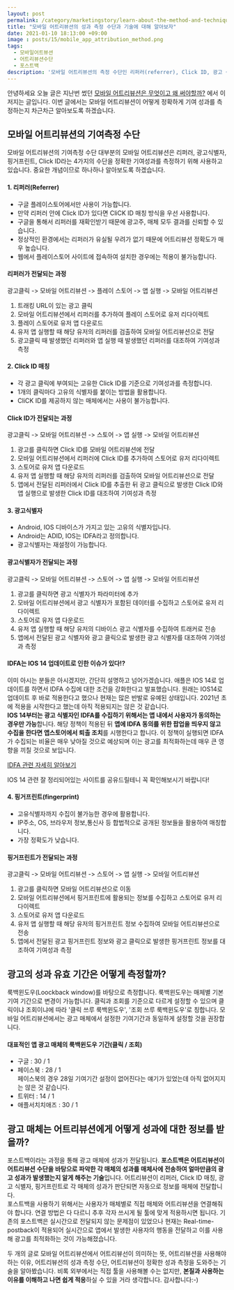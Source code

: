 ```yaml
---
layout: post
permalink: /category/marketingstory/learn-about-the-method-and-techniques-for-measuring-performance-in-mobile-attribution/
title: "모바일 어트리뷰션의 성과 측정 수단과 기술에 대해 알아보자"
date: 2021-01-10 18:13:00 +09:00
image : posts/15/mobile_app_attribution_method.png
tags:
  - 모바일어트뷰션
  - 어트리뷰션수단
  - 포스트백
description: '모바일 어트리뷰션의 측정 수단인 리퍼러(referrer), Click ID, 광고 식별자, 핑거프린트와 룩백윈도측정 기술인 룩백윈도우(lookbackwindow), 포스트백(post back)에 대해 알아보자'
---
```


안녕하세요
오늘 글은 지난번 썼던 [모바일 어트리뷰션은 무엇이고 왜 써야할까?](https://heejun.kim/category/marketingstory/what-is-mobile-attribution-and-why-should-you-use-it) 에서 이저지는 글입니다. 이번 글에서는 모바일 어트리뷰션이 어떻게 정확하게 기여 성과를 측정하는지 차근차근 알아보도록 하겠습니다. 

## 모바일 어트리뷰션의 기여측정 수단

모바일 어트리뷰션의 기여측정 수단 대부분의 모바일 어트리뷰션은 리퍼러, 광고식별자, 핑거프린트, Click ID라는 4가지의 수단을 정확한 기여성과를 측정하기 위해 사용하고 있습니다. 중요한 개념이므로 하나하나 알아보도록 하겠습니다.

#### 1. 리퍼러(Referrer)

<ul>
  <li>구글 플레이스토어에서만 사용이 가능합니다.</li>
  <li>만약 리퍼러 안에 Click ID가 있다면 CliCK ID 매칭 방식을 우선 사용합니다.</li>
  <li>구글을 통해서 리퍼러를 재확인받기 때문에 광고주, 매체 모두 결과를 신뢰할 수 있습니다.</li>
  <li>정상적인 환경에서는 리퍼러가 유실될 우려가 없기 때문에 어트리뷰션 정확도가 매우 높습니다.</li>
  <li>웹에서 플레이스토어 사이트에 접속하여 설치한 경우에는 적용이 불가능합니다.</li>
</ul>

#### 리퍼러가 전달되는 과정

광고클릭 -> 모바일 어트리뷰션 -> 플레이 스토어 -> 앱 실행 -> 모바일 어트리뷰션

1. 트래킹 URL이 있는 광고 클릭
2. 모바일 어트리뷰션에서 리퍼러를 추가하여 플레이 스토어로 유저 리다이렉트
3. 플레이 스토어로 유저 앱 다운로드
4. 유저 앱 실행할 때 해당 유저의 리퍼러를 검출하여 모바일 어트리뷰션으로 전달
5. 광고클릭 때 발생했던 리퍼러와 앱 실행 때 발생했던 리퍼러를 대조하여 기여성과 측정

#### 2. Click ID 매칭

<ul>
  <li>각 광고 클릭에 부여되는 고유한 Click ID를 기준으로 기여성과를 측정합니다. </li>
  <li>1개의 클릭마다 고유의 식별자를 붙이는 방법을 활용합니다.</li>
  <li>CliCK ID를 제공하지 않는 매체에서는 사용이 불가능합니다.</li>
</ul>

#### Click ID가 전달되는 과정

광고클릭 -> 모바일 어트리뷰션 -> 스토어 -> 앱 실행 -> 모바일 어트리뷰션

1. 광고를 클릭하면 Click ID를 모바일 어트리뷰션에 전달
2. 모바일 어트리뷰션에서 리퍼러에 Click ID를 추가하여 스토어로 유저 리다이렉트
3. 스토어로 유저 앱 다운로드
4. 유저 앱 실행할 때 해당 유저의 리퍼러를 검출하여 모바일 어트리뷰션으로 전달
5. 앱에서 전달된 리퍼러에서 Click ID를 추출한 뒤 광고 클릭으로 발생한 Click ID와 앱 실행으로 발생한 Click ID를 대조하여 기여성과 측정

#### 3. 광고식별자

<ul>
  <li>Android, IOS 디바이스가 가지고 있는 고유의 식별자입니다.</li>
  <li>Android는 ADID, IOS는 IDFA라고 정의합니다. </li>
  <li>광고식별자는 재설정이 가능합니다.</li>
</ul>

#### 광고식별자가 전달되는 과정

광고클릭 -> 모바일 어트리뷰션 -> 스토어 -> 앱 실행 -> 모바일 어트리뷰션

1. 광고를 클릭하면 광고 식별자가 파라미터에 추가
2. 모바일 어트리뷰션에서 광고 식별자가 포함된 데이터를 수집하고 스토어로 유저 리다이렉트
3. 스토어로 유저 앱 다운로드
4. 유저 앱 실행할 때 해당 유저의 디바이스 광고 식별자를 수집하여 트래커로 전송
5. 앱에서 전달된 광고 식별자와 광고 클릭으로 발생한 광고 식별자를 대조하여 기여성과 측정

#### IDFA는 IOS 14 업데이트로 인한 이슈가 있다!?

이미 아시는 분들은 아시겠지만, 간단히 설명하고 넘어가겠습니다. 애플은 IOS 14로 업데이트를 하면서 IDFA 수집에 대한 조건을 강화한다고 발표했습니다. 원래는 IOS14로 업데이트 후 바로 적용한다고 했으나 현재는 많은 반발로 유예된 상태입니다. 2021년 초에 적용을 시작한다고 했는데 아직 적용되지는 않은 것 같습니다. <br>**IOS 14부터는 광고 식별자인 IDFA를 수집하기 위해서는 앱 내에서 사용자가 동의하는 경우만 가능**합니다. 해당 정책이 적용된 뒤 **앱에 IDFA 동의를 위한 팝업을 띄우지 않고 수집을 한다면 앱스토어에서 퇴출 조치**를 시행한다고 합니다. 이 정책이 실행되면 IDFA가 수집되는 비율은 매우 낮아질 것으로 예상되며 이는 광고를 최적화하는데 매우 큰 영향을 끼칠 것으로 보입니다.

[IDFA 관련 자세히 알아보기](https://convrsion.co/2020/10/18/ios-%ec%a0%95%ec%b1%85-%eb%b3%80%ed%99%94%ea%b0%80-%eb%82%b4-%ec%ba%a0%ed%8e%98%ec%9d%b8%ec%97%90-%eb%af%b8%ec%b9%98%eb%8a%94-%ec%98%81%ed%96%a5%ec%9d%80/)

IOS 14 관련 잘 정리되어있는 사이트를 공유드릴테니 꼭 확인해보시기 바랍니다!

#### 4. 핑거프린트(fingerprint)

<ul>
  <li>고유식별자까지 수집이 불가능한 경우에 활용합니다.</li>
  <li>IP주소, OS, 브라우저 정보,통신사 등 합법적으로 공개된 정보들을 활용하여 매칭합니다.</li>
  <li>가장 정확도가 낮습니다.</li>
</ul>

#### 핑거프린트가 전달되는 과정

광고클릭 -> 모바일 어트리뷰션 -> 스토어 -> 앱 실행 -> 모바일 어트리뷰션

1. 광고를 클릭하면 모바일 어트리뷰션으로 이동
2. 모바일 어트리뷰션에서 핑거프린트에 활용되는 정보를 수집하고 스토어로 유저 리다이렉트
3. 스토어로 유저 앱 다운로드
4. 유저 앱 실행할 때 해당 유저의  핑거프린트 정보 수집하여 모바일 어트리뷰션으로 전송
5. 앱에서 전달된 광고 핑거프린트 정보와 광고 클릭으로 발생한 핑거프린트 정보를 대조하여 기여성과 측정

## 광고의 성과 유효 기간은 어떻게 측정할까?

룩백윈도우(Loockback window)를 바탕으로 측정합니다. 룩백윈도우는 매체별 기본 기여 기간으로 변경이 가능합니다.  클릭과 조회를 기준으로 다르게 설정할 수 있으며 클릭이냐 조회이냐에 따라 '클릭 쓰루 룩백윈도우', '조회 쓰루 룩백윈도우'로 칭합니다. 모바일 어트리뷰션에서는 광고 매체에서 설정한 기여기간과 동일하게 설정할 것을 권장합니다.

#### 대표적인 앱 광고 매체의 룩백윈도우 기간(클릭 / 조회)

<ul>
  <li>구글 : 30 / 1 </li>
  <li>페이스북 : 28 / 1 <br>페이스북의 경우 28일 기여기간 설정이 없어진다는 얘기가 있었는데 아직 없어지지는 않은 것 같습니다.</li>
  <li>트위터 : 14 / 1</li>
  <li>애플서치치애즈 : 30 / 1</li>
</ul>

## 광고 매체는 어트리뷰션에게 어떻게 성과에 대한 정보를 받을까?

포스트백이라는 과정을 통해 광고 매체에 성과가 전달됩니다. **포스트백은 어트리뷰션이 어트리뷰션 수단을 바탕으로 파악한 각 매체의 성과를 매체사에 전송하여 얼마만큼의 광고 성과가 발생했는지 알게 해주는 기술**입니다. 어트리뷰션이 리퍼러, Click ID 매칭, 광고 식별자, 핑거프린트로 각 매체의 성과가 판단되면 자동으로 정보를 매체에 전달합니다.<br>포스트백을 사용하기 위해서는 사용자가 매체별로 직접 매체와 어트리뷰션을 연결해줘야 합니다. 연결 방법은 다 다르니 추후 각자 쓰시게 될 툴에 맞게 적용하시면 됩니다. 기존의 포스트백은 실시간으로 전달되지 않는 문제점이 있었으나 현재는 Real-time-postback이 적용되어 실시간으로 앱에서 발생한 사용자의 행동을 전달하고 이를 사용해 광고를 최적화하는 것이 가능해졌습니다.

두 개의 글로 모바일 어트리뷰션에서 어트리뷰선이 의미하는 뜻, 어트리뷰션을 사용해야 하는 이유, 어트리뷰션의 성과 측정 수단, 어트리뷰션이 정확한 성과 측정을 도와주는 기술을 알아봤습니다. 비록 외부에서는 직접 툴을 사용해볼 수는 없지만, **본질과 사용하는 이유를 이해하고 나면 쉽게 적응**하실 수 있을 거라 생각합니다.
감사합니다:-)